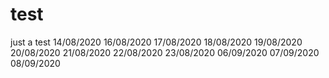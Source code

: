 # test
just a test
14/08/2020
16/08/2020
17/08/2020
18/08/2020
19/08/2020
20/08/2020
21/08/2020
22/08/2020
23/08/2020
06/09/2020
07/09/2020
08/09/2020

